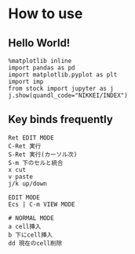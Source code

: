 
# How to use

## Hello World!
```
%matplotlib inline
import pandas as pd
import matplotlib.pyplot as plt
import imp
from stock import jupyter as j
j.show(quandl_code="NIKKEI/INDEX")
```

## Key binds frequently
```
Ret EDIT MODE
C-Ret 実行
S-Ret 実行(カーソル次)
S-m 下のセルと統合
x cut
v paste
j/k up/down

EDIT MODE
Ecs | C-m VIEW MODE

# NORMAL MODE
a cell挿入
b 下にcell挿入
dd 現在のcell削除
```

